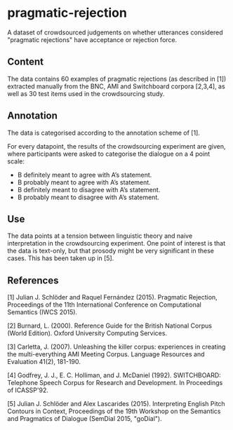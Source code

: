 # pragmatic-rejection
A dataset of crowdsourced judgements on whether utterances considered "pragmatic rejections" have acceptance or rejection force.

## Content

The data contains 60 examples of pragmatic rejections (as described in [1]) extracted manually from the BNC, AMI and Switchboard corpora [2,3,4], as well as 30 test items used in the crowdsourcing study.

## Annotation

The data is categorised according to the annotation scheme of [1].

For every datapoint, the results of the crowdsourcing experiment are given, where participants were asked to categorise the dialogue on a 4 point scale:

- B definitely meant to agree with A’s statement.
- B probably meant to agree with A’s statement.
- B definitely meant to disagree with A’s statement.
- B probably meant to disagree with A’s statement.

## Use

The data points at a tension between linguistic theory and naive interpretation in the crowdsourcing experiment. One point of interest is that the data is text-only, but that prosody might be very significant in these cases. This has been taken up in [5].

## References

[1] Julian J. Schlöder and Raquel Fernández (2015). Pragmatic Rejection, Proceedings of the 11th International Conference on Computational Semantics (IWCS 2015).

[2] Burnard, L. (2000). Reference Guide for the British National Corpus (World Edition). Oxford University Computing Services.

[3] Carletta, J. (2007). Unleashing the killer corpus: experiences in creating the multi-everything AMI Meeting Corpus. Language Resources and Evaluation 41(2), 181-190.

[4] Godfrey, J. J., E. C. Holliman, and J. McDaniel (1992). SWITCHBOARD: Telephone Speech Corpus for Research and Development. In Proceedings of ICASSP'92.

[5] Julian J. Schlöder and Alex Lascarides (2015). Interpreting English Pitch Contours in Context, Proceedings of the 19th Workshop on the Semantics and Pragmatics of Dialogue (SemDial 2015, "goDial").

